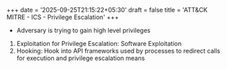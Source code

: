 +++
date = '2025-09-25T21:15:22+05:30'
draft = false
title = 'ATT&CK MITRE - ICS - Privilege Escalation'
+++
- Adversary is trying to gain high level privileges
1. Exploitation for Privilege Escalation: Software Exploitation
2. Hooking: Hook into API frameworks used by processes to redirect calls for execution and privilege escalation means
